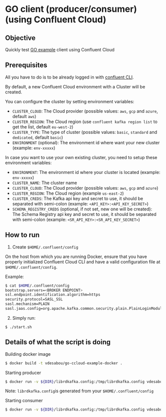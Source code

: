# GO client (producer/consumer) (using Confluent Cloud)

## Objective

Quickly test [GO example](https://github.com/confluentinc/examples/tree/5.4.1-post/clients/cloud/go) client using Confluent Cloud

## Prerequisites

All you have to do is to be already logged in with [confluent CLI](https://docs.confluent.io/confluent-cli/current/overview.html#confluent-cli-overview).

By default, a new Confluent Cloud environment with a Cluster will be created.

You can configure the cluster by setting environment variables:

* `CLUSTER_CLOUD`: The Cloud provider (possible values: `aws`, `gcp` and `azure`, default `aws`)
* `CLUSTER_REGION`: The Cloud region (use `confluent kafka region list` to get the list, default `eu-west-2`)
* `CLUSTER_TYPE`: The type of cluster (possible values: `basic`, `standard` and `dedicated`, default `basic`)
* `ENVIRONMENT` (optional): The environment id where want your new cluster (example: `env-xxxxx`) 

In case you want to use your own existing cluster, you need to setup these environment variables:

* `ENVIRONMENT`: The environment id where your cluster is located (example: `env-xxxxx`) 
* `CLUSTER_NAME`: The cluster name
* `CLUSTER_CLOUD`: The Cloud provider (possible values: `aws`, `gcp` and `azure`)
* `CLUSTER_REGION`: The Cloud region (example `us-east-2`)
* `CLUSTER_CREDS`: The Kafka api key and secret to use, it should be separated with semi-colon (example: `<API_KEY>:<API_KEY_SECRET>`)
* `SCHEMA_REGISTRY_CREDS` (optional, if not set, new one will be created): The Schema Registry api key and secret to use, it should be separated with semi-colon (example: `<SR_API_KEY>:<SR_API_KEY_SECRET>`)

## How to run

1. Create `$HOME/.confluent/config`

On the host from which you are running Docker, ensure that you have properly initialized Confluent Cloud CLI and have a valid configuration file at `$HOME/.confluent/config`.

Example:

```bash
$ cat $HOME/.confluent/config
bootstrap.servers=<BROKER ENDPOINT>
ssl.endpoint.identification.algorithm=https
security.protocol=SASL_SSL
sasl.mechanism=PLAIN
sasl.jaas.config=org.apache.kafka.common.security.plain.PlainLoginModule required username="<API KEY>" password="<API SECRET>";
```

2. Simply run:

```
$ ./start.sh
```

## Details of what the script is doing

Building docker image

```bash
$ docker build -t vdesabou/go-ccloud-example-docker .
```

Starting producer

```bash
$ docker run -v ${DIR}/librdkafka.config:/tmp/librdkafka.config vdesabou/go-ccloud-example-docker ./producer -f /tmp/librdkafka.config -t testgo
```

Note: `librdkafka.config`is generated from your `$HOME/.confluent/config`

Starting consumer

```bash
$ docker run -v ${DIR}/librdkafka.config:/tmp/librdkafka.config vdesabou/go-ccloud-example-docker ./consumer -f /tmp/librdkafka.config -t testgo
```